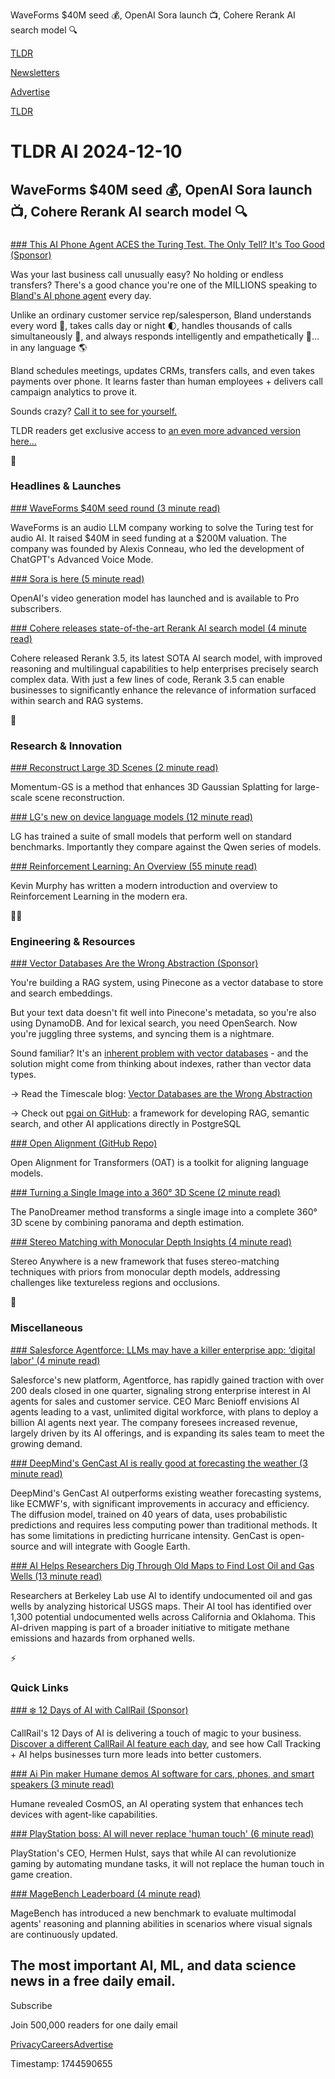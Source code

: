 WaveForms $40M seed 💰, OpenAI Sora launch 📺, Cohere Rerank AI search model 🔍

[TLDR](/)

[Newsletters](/newsletters)

[Advertise](https://advertise.tldr.tech/)

[TLDR](/)

# TLDR AI 2024-12-10

## WaveForms $40M seed 💰, OpenAI Sora launch 📺, Cohere Rerank AI search model 🔍

### 

[### This AI Phone Agent ACES the Turing Test. The Only Tell? It's Too Good (Sponsor)](https://www.bland.ai/?utm_campaign=TLDRAINov&amp;utm_medium=paid&amp;utm_source=TLDRhome)

Was your last business call unusually easy? No holding or endless transfers? There's a good chance you're one of the MILLIONS speaking to [Bland's AI phone agent](https://www.bland.ai/?utm_campaign=TLDRAINov&utm_medium=paid&utm_source=TLDRhome) every day.

Unlike an ordinary customer service rep/salesperson, Bland understands every word 💬, takes calls day or night 🌓, handles thousands of calls simultaneously 🐙, and always responds intelligently and empathetically 🧠… in any language 🌎

Bland schedules meetings, updates CRMs, transfers calls, and even takes payments over phone. It learns faster than human employees + delivers call campaign analytics to prove it.

Sounds crazy? [Call it to see for yourself.](https://www.bland.ai/?utm_campaign=TLDRAINov&utm_medium=paid&utm_source=TLDRhome)

TLDR readers get exclusive access to [an even more advanced version here...](https://www.bland.ai/?utm_campaign=TLDRAINov&utm_medium=paid&utm_source=TLDRhome)

🚀

### Headlines & Launches

[### WaveForms $40M seed round (3 minute read)](https://www.waveforms.ai/about?utm_source=tldrai)

WaveForms is an audio LLM company working to solve the Turing test for audio AI. It raised $40M in seed funding at a $200M valuation. The company was founded by Alexis Conneau, who led the development of ChatGPT's Advanced Voice Mode.

[### Sora is here (5 minute read)](https://openai.com/index/sora-is-here/?utm_source=tldrai)

OpenAI's video generation model has launched and is available to Pro subscribers.

[### Cohere releases state-of-the-art Rerank AI search model (4 minute read)](https://cohere.com/blog/rerank-3pt5?utm_source=tldrai)

Cohere released Rerank 3.5, its latest SOTA AI search model, with improved reasoning and multilingual capabilities to help enterprises precisely search complex data. With just a few lines of code, Rerank 3.5 can enable businesses to significantly enhance the relevance of information surfaced within search and RAG systems.

🧠

### Research & Innovation

[### Reconstruct Large 3D Scenes (2 minute read)](https://jixuan-fan.github.io/Momentum-GS_Page/?utm_source=tldrai)

Momentum-GS is a method that enhances 3D Gaussian Splatting for large-scale scene reconstruction.

[### LG's new on device language models (12 minute read)](https://www.lgresearch.ai/blog/view?seq=507&amp;utm_source=tldrai)

LG has trained a suite of small models that perform well on standard benchmarks. Importantly they compare against the Qwen series of models.

[### Reinforcement Learning: An Overview (55 minute read)](https://arxiv.org/abs/2412.05265?utm_source=tldrai)

Kevin Murphy has written a modern introduction and overview to Reinforcement Learning in the modern era.

👨‍💻

### Engineering & Resources

[### Vector Databases Are the Wrong Abstraction (Sponsor)](https://www.timescale.com/blog/vector-databases-are-the-wrong-abstraction/?utm_source=tldrai)

You're building a RAG system, using Pinecone as a vector database to store and search embeddings.

But your text data doesn't fit well into Pinecone's metadata, so you're also using DynamoDB. And for lexical search, you need OpenSearch. Now you're juggling three systems, and syncing them is a nightmare.

Sound familiar? It's an [inherent problem with vector databases](https://www.timescale.com/blog/vector-databases-are-the-wrong-abstraction/) - and the solution might come from thinking about indexes, rather than vector data types.

→ Read the Timescale blog: [Vector Databases are the Wrong Abstraction](https://www.timescale.com/blog/vector-databases-are-the-wrong-abstraction/)

→ Check out [pgai on GitHub](https://github.com/timescale/pgai): a framework for developing RAG, semantic search, and other AI applications directly in PostgreSQL

[### Open Alignment (GitHub Repo)](https://github.com/sail-sg/oat?utm_source=tldrai)

Open Alignment for Transformers (OAT) is a toolkit for aligning language models.

[### Turning a Single Image into a 360° 3D Scene (2 minute read)](https://people.engr.tamu.edu/nimak/Papers/PanoDreamer/index.html?utm_source=tldrai)

The PanoDreamer method transforms a single image into a complete 360° 3D scene by combining panorama and depth estimation.

[### Stereo Matching with Monocular Depth Insights (4 minute read)](https://stereoanywhere.github.io/?utm_source=tldrai)

Stereo Anywhere is a new framework that fuses stereo-matching techniques with priors from monocular depth models, addressing challenges like textureless regions and occlusions.

🎁

### Miscellaneous

[### Salesforce Agentforce: LLMs may have a killer enterprise app: ‘digital labor' (4 minute read)](https://techcrunch.com/2024/12/04/llms-may-have-a-killer-enterprise-app-digital-labor-at-least-if-salesforce-agentforce-is-any-indicator/?utm_source=tldrai)

Salesforce's new platform, Agentforce, has rapidly gained traction with over 200 deals closed in one quarter, signaling strong enterprise interest in AI agents for sales and customer service. CEO Marc Benioff envisions AI agents leading to a vast, unlimited digital workforce, with plans to deploy a billion AI agents next year. The company foresees increased revenue, largely driven by its AI offerings, and is expanding its sales team to meet the growing demand.

[### DeepMind's GenCast AI is really good at forecasting the weather (3 minute read)](https://www.engadget.com/ai/deepminds-gencast-ai-is-really-good-at-forecasting-the-weather-184751414.html?utm_source=tldrai)

DeepMind's GenCast AI outperforms existing weather forecasting systems, like ECMWF's, with significant improvements in accuracy and efficiency. The diffusion model, trained on 40 years of data, uses probabilistic predictions and requires less computing power than traditional methods. It has some limitations in predicting hurricane intensity. GenCast is open-source and will integrate with Google Earth.

[### AI Helps Researchers Dig Through Old Maps to Find Lost Oil and Gas Wells (13 minute read)](https://newscenter.lbl.gov/2024/12/04/ai-helps-researchers-dig-through-old-maps-to-find-lost-oil-and-gas-wells/?utm_source=tldrai)

Researchers at Berkeley Lab use AI to identify undocumented oil and gas wells by analyzing historical USGS maps. Their AI tool has identified over 1,300 potential undocumented wells across California and Oklahoma. This AI-driven mapping is part of a broader initiative to mitigate methane emissions and hazards from orphaned wells.

⚡️

### Quick Links

[### ❄️ 12 Days of AI with CallRail (Sponsor)](https://www.callrail.com/lp/12-days-of-ai?utm_campaign=convert_assist_prospect_launch_10007&amp;utm_medium=thirdparty_advertising&amp;utm_source=tldr_ai&amp;utm_content=newsletter)

CallRail's 12 Days of AI is delivering a touch of magic to your business. [Discover a different CallRail AI feature each day](https://www.callrail.com/lp/12-days-of-ai?utm_campaign=convert_assist_prospect_launch_10007&utm_medium=thirdparty_advertising&utm_source=tldr_ai&utm_content=newsletter), and see how Call Tracking + AI helps businesses turn more leads into better customers.

[### Ai Pin maker Humane demos AI software for cars, phones, and smart speakers (3 minute read)](https://techcrunch.com/2024/12/05/ai-pin-maker-humane-is-developing-ai-software-for-cars-phones-and-smart-speakers/?utm_source=tldrai)

Humane revealed CosmOS, an AI operating system that enhances tech devices with agent-like capabilities.

[### PlayStation boss: AI will never replace 'human touch' (6 minute read)](https://www.bbc.com/news/articles/c4gpz291z59o?utm_source=tldrai)

PlayStation's CEO, Hermen Hulst, says that while AI can revolutionize gaming by automating mundane tasks, it will not replace the human touch in game creation.

[### MageBench Leaderboard (4 minute read)](https://huggingface.co/spaces/microsoft/MageBench-Leaderboard?utm_source=tldrai)

MageBench has introduced a new benchmark to evaluate multimodal agents' reasoning and planning abilities in scenarios where visual signals are continuously updated.

## The most important AI, ML, and data science news in a free daily email.

Subscribe

Join 500,000 readers for one daily email

[Privacy](/privacy)[Careers](https://jobs.ashbyhq.com/tldr.tech)[Advertise](/ai/advertise)

Timestamp: 1744590655